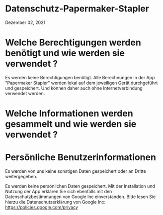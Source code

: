 # Datenschutz-Papermaker-Stapler
Dezember 02, 2021

# Welche Berechtigungen werden benötigt und wie werden sie verwendet ?
Es werden keine Berechtigungen benötigt. Alle Berechnungen in der App "Papermaker Stapler" werden lokal auf dem jeweiligen Gerät durchgeführt und gespeichert. Und können daher auch ohne Internetverbindung verwendet werden.

# Welche Informationen werden gesammelt und wie werden sie verwendet ?
# Persönliche Benutzerinformationen 
 Es werden von uns keine sonstigen Daten gespeichert oder an Dritte weitergegeben.
 
 
 
Es werden keine persönlichen Daten gespeichert. Mit der Installation und Nutzung der App erklären Sie sich ebenfalls mit den Datenschutzbestimmungen von Google Inc einverstanden. Bitte lesen Sie hierzu die Datenschutzerklärung von Google Inc: https://policies.google.com/privacy
